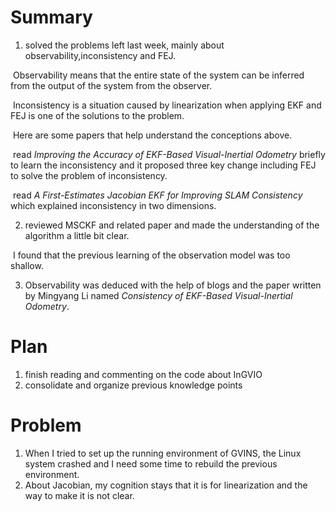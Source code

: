 # Summary
1. solved the problems left last week, mainly about observability,inconsistency and FEJ.

​	Observability means that  the entire state of the system can be inferred from the output of the system from the observer.

​	Inconsistency is a situation caused by linearization when applying EKF and FEJ is one of the solutions to the problem.

​	Here are some papers that help understand the conceptions above.

​	read *Improving the Accuracy of EKF-Based Visual-Inertial Odometry* briefly to learn the inconsistency and it proposed three key change including FEJ to solve the problem of inconsistency.

​	read *A First-Estimates Jacobian EKF for Improving SLAM Consistency* which explained inconsistency in two dimensions.

2. reviewed MSCKF and related paper and made the understanding of the algorithm a little bit clear.

​	I found that the previous learning of the observation model was too shallow.

3. Observability was deduced with the help of blogs and the paper written by Mingyang Li  named *Consistency of EKF-Based Visual-Inertial Odometry*.



# Plan 
1.  finish reading and commenting on the code about InGVIO
2.  consolidate and organize previous knowledge points
# Problem
1. When I tried to set up the running environment of GVINS, the Linux system crashed and I need some time to rebuild the previous environment.
1. About Jacobian, my cognition stays that it is for linearization and the way to make it is not clear.